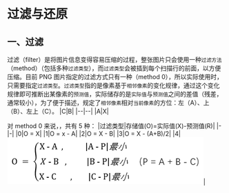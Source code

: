 # 过滤与还原
## 一、过滤
过滤（filter）是将图片信息变得容易压缩的过程，整张图片只会使用一种`过滤方法`（method）（包括多种`过滤类型`），而`过滤类型`会被插到每个扫描行的前面，以方便压缩。目前 PNG 图片指定的过滤方式只有一种（method 0），所以实际使用时，只需要指定`过滤类型`。`过滤类型`指的是像素基于`相邻像素`的变化规律，通过这个变化规律即可推断出某像素的`预测值`，实际储存的是`实际值`与`预测值`之间的差值（残差，通常较小），为了便于描述，规定了`相邻像素`相对`当前像素`的方位：左（A）、上（B）、左上（C）。
|C|B|
|--|--|
|A|X|


对 method 0 来说，，共有 5 种：
|过滤类型|存储值(O)=实际值(X)-预测值(R)|
|-|-|
|0|O = X|
|1|O = x - A|
|2|O = X - B|
|3|O = X - (A+B)/2|
|4|![](./公式.png)|
